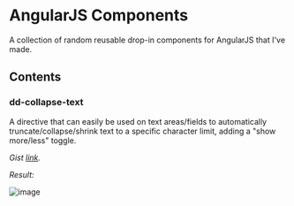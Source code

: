 # AngularJS Components

A collection of random reusable drop-in components for AngularJS that I've made.
## Contents
### dd-collapse-text
A directive that can easily be used on text areas/fields to automatically truncate/collapse/shrink text to a specific character limit, adding a "show more/less" toggle.

*Gist [link](http://https://gist.github.com/doukasd/0744566c5494ebc8643f).*

*Result:*

![image](https://raw.githubusercontent.com/doukasd/AngularJS-Components/master/dd-collapse-text/dd-collapse-text-result.png)